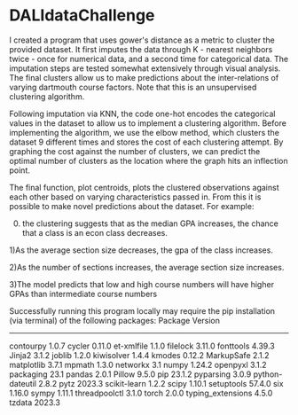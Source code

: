 # DALIdataChallenge

I created a program that uses gower's distance as a metric to cluster the provided dataset. It first imputes the data through K - nearest neighbors twice - once for numerical data, and a second time for categorical data. The imputation steps are tested somewhat extensively through visual analysis. The final clusters allow us to make predictions about the inter-relations of varying dartmouth course factors. Note that this is an unsupervised clustering algorithm.

Following imputation via KNN, the code one-hot encodes the categorical values in the dataset to allow us to implement a clustering algorithm. Before implementing the algorithm, we use the elbow method, which clusters the dataset 9 different times and stores the cost of each clustering attempt. By graphing the cost against the number of clusters, we can predict the optimal number of clusters as the location where the graph hits an inflection point. 

The final function, plot centroids, plots the clustered observations against each other based on varying characteristics passed in. From this it is possible to make novel predictions about the dataset. For example: 

0) the clustering suggests that as the median GPA increases, the chance that a class is an econ class decreases. 

1)As the average section size decreases, the gpa of the class increases. 

2)As the number of sections increases, the average section size increases. 

3)The model predicts that low and high course numbers will have higher GPAs than intermediate course numbers



Successfully running this program locally may require the pip installation (via terminal) of the following packages:
Package           Version
----------------- -------
contourpy         1.0.7
cycler            0.11.0
et-xmlfile        1.1.0
filelock          3.11.0
fonttools         4.39.3
Jinja2            3.1.2
joblib            1.2.0
kiwisolver        1.4.4
kmodes            0.12.2
MarkupSafe        2.1.2
matplotlib        3.7.1
mpmath            1.3.0
networkx          3.1
numpy             1.24.2
openpyxl          3.1.2
packaging         23.1
pandas            2.0.1
Pillow            9.5.0
pip               23.1.2
pyparsing         3.0.9
python-dateutil   2.8.2
pytz              2023.3
scikit-learn      1.2.2
scipy             1.10.1
setuptools        57.4.0
six               1.16.0
sympy             1.11.1
threadpoolctl     3.1.0
torch             2.0.0
typing_extensions 4.5.0
tzdata            2023.3

